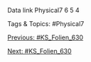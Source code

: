 Data link
Physical7
6
5
4

   Tags & Topics:
   #Physical7

[Previous: #KS_Folien_630](KS_Folien_630.md)

[Next: #KS_Folien_630](KS_Folien_630.md)